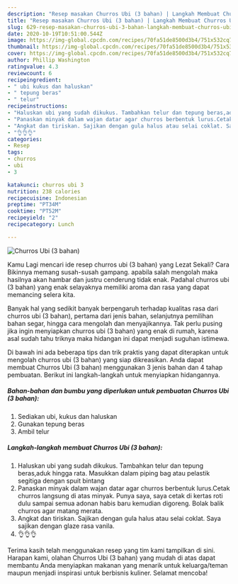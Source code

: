 ```yaml
---
description: "Resep masakan Churros Ubi (3 bahan) | Langkah Membuat Churros Ubi (3 bahan) Yang Menggugah Selera"
title: "Resep masakan Churros Ubi (3 bahan) | Langkah Membuat Churros Ubi (3 bahan) Yang Menggugah Selera"
slug: 629-resep-masakan-churros-ubi-3-bahan-langkah-membuat-churros-ubi-3-bahan-yang-menggugah-selera
date: 2020-10-19T10:51:00.544Z
image: https://img-global.cpcdn.com/recipes/70fa51de8500d3b4/751x532cq70/churros-ubi-3-bahan-foto-resep-utama.jpg
thumbnail: https://img-global.cpcdn.com/recipes/70fa51de8500d3b4/751x532cq70/churros-ubi-3-bahan-foto-resep-utama.jpg
cover: https://img-global.cpcdn.com/recipes/70fa51de8500d3b4/751x532cq70/churros-ubi-3-bahan-foto-resep-utama.jpg
author: Phillip Washington
ratingvalue: 4.3
reviewcount: 6
recipeingredient:
- " ubi kukus dan haluskan"
- " tepung beras"
- " telur"
recipeinstructions:
- "Haluskan ubi yang sudah dikukus. Tambahkan telur dan tepung beras,aduk hingga rata. Masukkan dalam piping bag atau pelastik segitiga dengan spuit bintang"
- "Panaskan minyak dalam wajan datar agar churros berbentuk lurus.Cetak churros langsung di atas minyak. Punya saya, saya cetak di kertas roti dulu sampai semua adonan habis baru kemudian digoreng. Bolak balik churros agar matang merata."
- "Angkat dan tiriskan. Sajikan dengan gula halus atau selai coklat. Saya sajikan dengan glaze rasa vanila."
- "👌👌👌"
categories:
- Resep
tags:
- churros
- ubi
- 3

katakunci: churros ubi 3 
nutrition: 238 calories
recipecuisine: Indonesian
preptime: "PT34M"
cooktime: "PT52M"
recipeyield: "2"
recipecategory: Lunch

---
```



![Churros Ubi (3 bahan)](https://img-global.cpcdn.com/recipes/70fa51de8500d3b4/751x532cq70/churros-ubi-3-bahan-foto-resep-utama.jpg)

Kamu Lagi mencari ide resep churros ubi (3 bahan) yang Lezat Sekali? Cara Bikinnya memang susah-susah gampang. apabila salah mengolah maka hasilnya akan hambar dan justru cenderung tidak enak. Padahal churros ubi (3 bahan) yang enak selayaknya memiliki aroma dan rasa yang dapat memancing selera kita.

Banyak hal yang sedikit banyak berpengaruh terhadap kualitas rasa dari churros ubi (3 bahan), pertama dari jenis bahan, selanjutnya pemilihan bahan segar, hingga cara mengolah dan menyajikannya. Tak perlu pusing jika ingin menyiapkan churros ubi (3 bahan) yang enak di rumah, karena asal sudah tahu triknya maka hidangan ini dapat menjadi suguhan istimewa.




Di bawah ini ada beberapa tips dan trik praktis yang dapat diterapkan untuk mengolah churros ubi (3 bahan) yang siap dikreasikan. Anda dapat membuat Churros Ubi (3 bahan) menggunakan 3 jenis bahan dan 4 tahap pembuatan. Berikut ini langkah-langkah untuk menyiapkan hidangannya.

<!--inarticleads1-->

##### Bahan-bahan dan bumbu yang diperlukan untuk pembuatan Churros Ubi (3 bahan):

1. Sediakan  ubi, kukus dan haluskan
1. Gunakan  tepung beras
1. Ambil  telur




<!--inarticleads2-->

##### Langkah-langkah membuat Churros Ubi (3 bahan):

1. Haluskan ubi yang sudah dikukus. Tambahkan telur dan tepung beras,aduk hingga rata. Masukkan dalam piping bag atau pelastik segitiga dengan spuit bintang
1. Panaskan minyak dalam wajan datar agar churros berbentuk lurus.Cetak churros langsung di atas minyak. Punya saya, saya cetak di kertas roti dulu sampai semua adonan habis baru kemudian digoreng. Bolak balik churros agar matang merata.
1. Angkat dan tiriskan. Sajikan dengan gula halus atau selai coklat. Saya sajikan dengan glaze rasa vanila.
1. 👌👌👌




Terima kasih telah menggunakan resep yang tim kami tampilkan di sini. Harapan kami, olahan Churros Ubi (3 bahan) yang mudah di atas dapat membantu Anda menyiapkan makanan yang menarik untuk keluarga/teman maupun menjadi inspirasi untuk berbisnis kuliner. Selamat mencoba!
